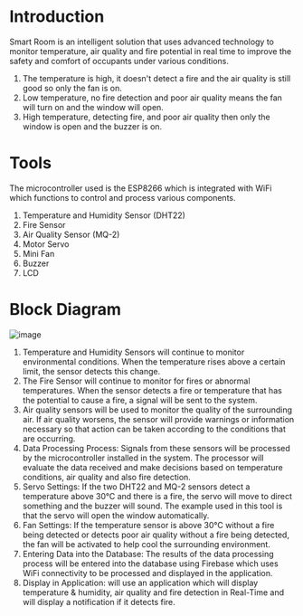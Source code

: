 # Introduction
Smart Room is an intelligent solution that uses advanced technology to monitor temperature, air quality and fire potential in real time to improve the safety and comfort of occupants under various conditions.
1. The temperature is high, it doesn't detect a fire and the air quality is still good so only the fan is on.
2. Low temperature, no fire detection and poor air quality means the fan will turn on and the window will open.
3. High temperature, detecting fire, and poor air quality then only the window is open and the buzzer is on.

# Tools
The microcontroller used is the ESP8266 which is integrated with WiFi which functions to control and process various components.
1. Temperature and Humidity Sensor (DHT22)
2. Fire Sensor
3. Air Quality Sensor (MQ-2)
4. Motor Servo
5. Mini Fan
6. Buzzer
7. LCD

# Block Diagram
![image](https://github.com/ramizass/smartroomiot/assets/88464165/7d4163f1-e12b-41b8-b1ef-8452bd7d320c)

1. Temperature and Humidity Sensors will continue to monitor environmental conditions. When the temperature rises above a certain limit, the sensor detects this change.
2. The Fire Sensor will continue to monitor for fires or abnormal temperatures. When the sensor detects a fire or temperature that has the potential to cause a fire, a signal will be sent to the system.
3. Air quality sensors will be used to monitor the quality of the surrounding air. If air quality worsens, the sensor will provide warnings or information necessary so that action can be taken according to the conditions that are occurring.
4. Data Processing Process: Signals from these sensors will be processed by the microcontroller installed in the system. The processor will evaluate the data received and make decisions based on temperature conditions, air quality and also fire detection.
5. Servo Settings: If the two DHT22 and MQ-2 sensors detect a temperature above 30°C and there is a fire, the servo will move to direct something and the buzzer will sound. The example used in this tool is that the servo will open the window automatically.
6. Fan Settings: If the temperature sensor is above 30°C without a fire being detected or detects poor air quality without a fire being detected, the fan will be activated to help cool the surrounding environment.
7. Entering Data into the Database: The results of the data processing process will be entered into the database using Firebase which uses WiFi connectivity to be processed and displayed in the application.
8. Display in Application: will use an application which will display temperature & humidity, air quality and fire detection in Real-Time and will display a notification if it detects fire.

